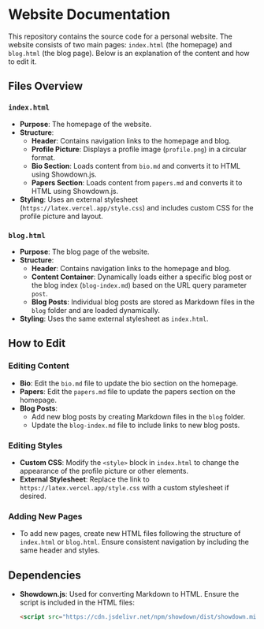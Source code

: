 # Website Documentation

This repository contains the source code for a personal website. The website consists of two main pages: `index.html` (the homepage) and `blog.html` (the blog page). Below is an explanation of the content and how to edit it.

## Files Overview

### `index.html`
- **Purpose**: The homepage of the website.
- **Structure**:
  - **Header**: Contains navigation links to the homepage and blog.
  - **Profile Picture**: Displays a profile image (`profile.png`) in a circular format.
  - **Bio Section**: Loads content from `bio.md` and converts it to HTML using Showdown.js.
  - **Papers Section**: Loads content from `papers.md` and converts it to HTML using Showdown.js.
- **Styling**: Uses an external stylesheet (`https://latex.vercel.app/style.css`) and includes custom CSS for the profile picture and layout.

### `blog.html`
- **Purpose**: The blog page of the website.
- **Structure**:
  - **Header**: Contains navigation links to the homepage and blog.
  - **Content Container**: Dynamically loads either a specific blog post or the blog index (`blog-index.md`) based on the URL query parameter `post`.
  - **Blog Posts**: Individual blog posts are stored as Markdown files in the `blog` folder and are loaded dynamically.
- **Styling**: Uses the same external stylesheet as `index.html`.

## How to Edit

### Editing Content
- **Bio**: Edit the `bio.md` file to update the bio section on the homepage.
- **Papers**: Edit the `papers.md` file to update the papers section on the homepage.
- **Blog Posts**:
  - Add new blog posts by creating Markdown files in the `blog` folder.
  - Update the `blog-index.md` file to include links to new blog posts.

### Editing Styles
- **Custom CSS**: Modify the `<style>` block in `index.html` to change the appearance of the profile picture or other elements.
- **External Stylesheet**: Replace the link to `https://latex.vercel.app/style.css` with a custom stylesheet if desired.

### Adding New Pages
- To add new pages, create new HTML files following the structure of `index.html` or `blog.html`. Ensure consistent navigation by including the same header and styles.

## Dependencies
- **Showdown.js**: Used for converting Markdown to HTML. Ensure the script is included in the HTML files:
  ```html
  <script src="https://cdn.jsdelivr.net/npm/showdown/dist/showdown.min.js"></script>
